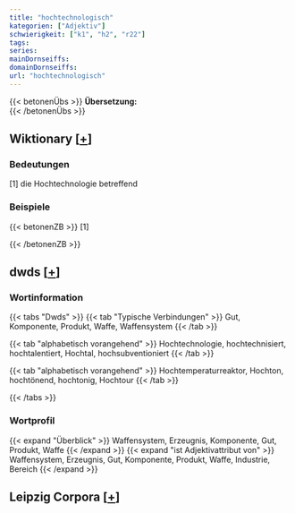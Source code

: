 ```yaml
---
title: "hochtechnologisch"
kategorien: ["Adjektiv"]
schwierigkeit: ["k1", "h2", "r22"]
tags:
series:
mainDornseiffs:
domainDornseiffs:
url: "hochtechnologisch"
---
```


{{< betonenÜbs >}}
**Übersetzung:**  
{{< /betonenÜbs >}}

## Wiktionary [[+](https://de.wiktionary.org/wiki/hochtechnologisch)]

### Bedeutungen
[1] die Hochtechnologie betreffend  

### Beispiele
{{< betonenZB >}}
[1]  

{{< /betonenZB >}}


## dwds [[+](https://www.dwds.de/wb/hochtechnologisch)]

### Wortinformation
{{< tabs "Dwds" >}}
{{< tab "Typische Verbindungen" >}}
Gut, Komponente, Produkt, Waffe, Waffensystem
{{< /tab >}}

{{< tab "alphabetisch vorangehend" >}}
Hochtechnologie, hochtechnisiert, hochtalentiert, Hochtal, hochsubventioniert
{{< /tab >}}

{{< tab "alphabetisch vorangehend" >}}
Hochtemperaturreaktor, Hochton, hochtönend, hochtonig, Hochtour
{{< /tab >}}

{{< /tabs >}}

### Wortprofil
{{< expand "Überblick" >}} Waffensystem, Erzeugnis, Komponente, Gut, Produkt, Waffe {{< /expand >}}
{{< expand "ist Adjektivattribut von" >}} Waffensystem, Erzeugnis, Gut, Komponente, Produkt, Waffe, Industrie, Bereich {{< /expand >}}

## Leipzig Corpora [[+](https://corpora.uni-leipzig.de/en/res?word=hochtechnologisch&corpusId=deu_newscrawl-public_2018)]

